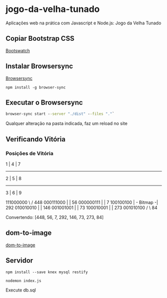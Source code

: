 # jogo-da-velha-tunado

Aplicações web na prática com Javascript e Node.js: Jogo da Velha Tunado

## Copiar Bootstrap CSS

[Bootswatch](https://bootswatch.com/)

## Instalar Browsersync

[Browsersync](https://browsersync.io/)

```npm
npm install -g browser-sync
```

## Executar o Browsersync

```cmd
browser-sync start --server "./dist" --files "."`
```

Qualquer alteração na pasta indicada, faz um reload no site

## Verificando Vitória

### Posições de Vitória

1 | 4 | 7
_________
2 | 5 | 8
_________
3 | 6 | 9

111000000  \            / 448
000111000   |           |  56
000000111   |           |   7
100100100   | - Bitmap -| 292
010010010   |           | 146
001001001   |           |  73
100010001   |           | 273
001010100  /            \  84

Convertendo: [448, 56, 7, 292, 146, 73, 273, 84]

## dom-to-image

[dom-to-image](https://github.com/tsayen/dom-to-image)


## Servidor

```npm
npm install --save knex mysql restify
```

```npm
nodemon index.js
```

Execute db.sql